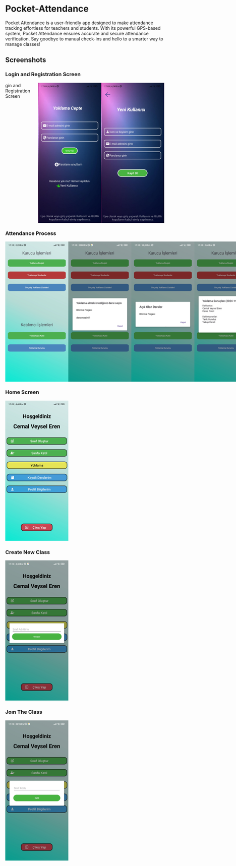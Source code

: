# Pocket-Attendance
Pocket Attendance is a user-friendly app designed to make attendance tracking effortless for teachers and students. With its powerful GPS-based system, Pocket Attendance ensures accurate and secure attendance verification. Say goodbye to manual check-ins and hello to a smarter way to manage classes!

## Screenshots

### Login and Registration Screen
<div style="display: flex; justify-content: space-around;">gin and Registration Screen
<img src="images/Screenshot_2025-01-09-17-09-41-961_com.example.yoklamaceptever3.jpg" alt="Screenshot" width="200"/>
<img src="images/Screenshot_2025-01-09-17-09-44-725_com.example.yoklamaceptever3.jpg" alt="Screenshot" width="200"/>
</div>

### Attendance Process
<div style="display: flex; justify-content: space-around;">
<img src="images/Screenshot_2025-01-09-17-10-22-463_com.example.yoklamaceptever3.jpg" alt="Screenshot" width="200"/>
<img src="images/Screenshot_2025-01-09-17-10-25-845_com.example.yoklamaceptever3.jpg" alt="Screenshot" width="200"/>
<img src="images/Screenshot_2025-01-09-17-10-32-657_com.example.yoklamaceptever3.jpg" alt="Screenshot" width="200"/>
<img src="images/Screenshot_2025-01-09-17-10-44-328_com.example.yoklamaceptever3.jpg" alt="Screenshot" width="200"/>
</div>

### Home Screen
<img src="images/Screenshot_2025-01-09-17-09-58-283_com.example.yoklamaceptever3.jpg" alt="Screenshot" width="200"/>

### Create New Class
<img src="images/Screenshot_2025-01-09-17-10-00-548_com.example.yoklamaceptever3.jpg" alt="Screenshot" width="200"/>

### Joın The Class
<img src="images/Screenshot_2025-01-09-17-10-02-928_com.example.yoklamaceptever3.jpg" alt="Screenshot" width="200"/>




